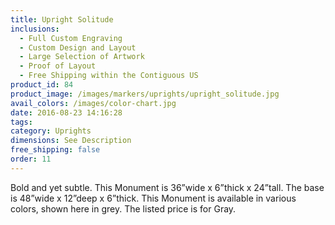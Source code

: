 ```yaml
---
title: Upright Solitude
inclusions:
  - Full Custom Engraving
  - Custom Design and Layout
  - Large Selection of Artwork
  - Proof of Layout
  - Free Shipping within the Contiguous US
product_id: 84
product_image: /images/markers/uprights/upright_solitude.jpg
avail_colors: /images/color-chart.jpg
date: 2016-08-23 14:16:28
tags:
category: Uprights
dimensions: See Description
free_shipping: false
order: 11
---
```

Bold and yet subtle. This Monument is 36”wide x 6”thick x 24”tall. The base is 48”wide x 12”deep x 6”thick. This Monument is available in various colors, shown here in grey. The listed price is for Gray.